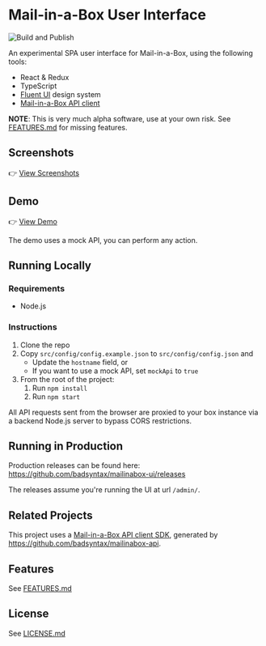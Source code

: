 # Mail-in-a-Box User Interface

![Build and Publish](https://github.com/badsyntax/mailinabox-ui/workflows/Build%20and%20Publish/badge.svg)

An experimental SPA user interface for Mail-in-a-Box, using the following tools:

- React & Redux
- TypeScript
- [Fluent UI](https://github.com/microsoft/fluentui) design system
- [Mail-in-a-Box API client](https://github.com/badsyntax/mailinabox-api)

**NOTE**: This is very much alpha software, use at your own risk. See [FEATURES.md](https://github.com/badsyntax/mailinabox-ui/blob/master/FEATURES.md) for missing features.

## Screenshots

👉 [View Screenshots](https://github.com/badsyntax/mailinabox-ui/wiki/Screenshots)

## Demo

👉 [View Demo](https://badsyntax.github.io/mailinabox-ui/)

The demo uses a mock API, you can perform any action.

## Running Locally

### Requirements

- Node.js

### Instructions

1. Clone the repo
2. Copy `src/config/config.example.json` to `src/config/config.json` and
   - Update the `hostname` field, or
   - If you want to use a mock API, set `mockApi` to `true`
3. From the root of the project:
   1. Run `npm install`
   2. Run `npm start`

All API requests sent from the browser are proxied to your box instance via a backend Node.js server to bypass CORS restrictions.

## Running in Production

Production releases can be found here: https://github.com/badsyntax/mailinabox-ui/releases

The releases assume you're running the UI at url `/admin/`.

## Related Projects

This project uses a [Mail-in-a-Box API client SDK](https://www.npmjs.com/package/mailinabox-api), generated by https://github.com/badsyntax/mailinabox-api.

## Features

See [FEATURES.md](./FEATURES.md)

## License

See [LICENSE.md](./LICENSE.md)
